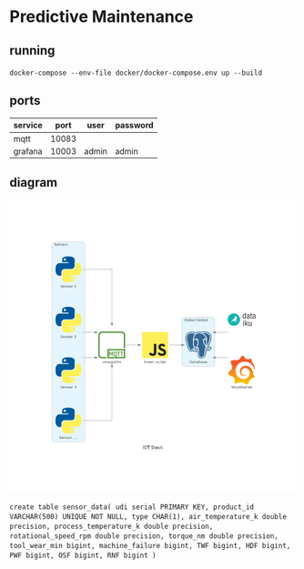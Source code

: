 # Predictive Maintenance

## running

`docker-compose --env-file docker/docker-compose.env up --build`

## ports

|service|port|user|password|
|---|---|---|---|
|mqtt|10083|||
|grafana|10003|admin|admin|

## diagram

![archi diagram](docs/iot_stack.png)

`
create table sensor_data(
    udi serial PRIMARY KEY,
    product_id VARCHAR(500) UNIQUE NOT NULL,
    type CHAR(1),
    air_temperature_k double precision,
    process_temperature_k double precision,
    rotational_speed_rpm double precision,
    torque_nm double precision,
    tool_wear_min bigint,
    machine_failure bigint,
    TWF bigint,
    HDF bigint,
    PWF bigint,
    OSF bigint,
    RNF bigint
)
`
